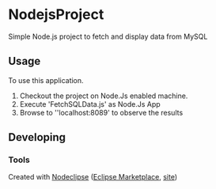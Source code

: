 

# NodejsProject

Simple Node.js project to fetch and display data from MySQL  

## Usage
To use this application.
1. Checkout the project on Node.Js enabled machine. 
2. Execute 'FetchSQLData.js' as Node.Js App
3. Browse to ''localhost:8089' to observe the results


## Developing



### Tools

Created with [Nodeclipse](https://github.com/Nodeclipse/nodeclipse-1)
 ([Eclipse Marketplace](http://marketplace.eclipse.org/content/nodeclipse), [site](http://www.nodeclipse.org))   


